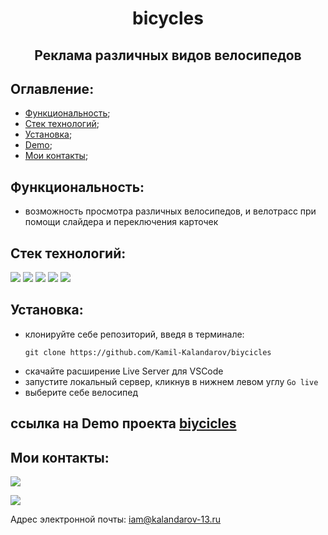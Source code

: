 **<h1 align='center'>bicycles</h1>**
**<h2 align='center'>Реклама различных видов велосипедов</h2>**

## **Оглавление:**
- [Функциональность](#functionality);
- [Стек технологий](#techologies);
- [Установка](#getting-started); 
- [Demo](#demo-link);
- [Мои контакты](#contacts);

## <a name='functionality'>**Функциональность:**</a>
- возможность просмотра различных велосипедов, и велотрасс при помощи слайдера и переключения карточек

## <a name='techologies'>**Стек технологий:**</a>
<img src="https://img.shields.io/badge/JavaScript-696969?style=for-the-badge&logo=JavaScript&logoColor=#F7DF1E">  <img src="https://img.shields.io/badge/HTML-696969?style=for-the-badge&logo=HTML5&logoColor=#F7DF1E"> <img src="https://img.shields.io/badge/CSS3-696969?style=for-the-badge&logo=CSS3&logoColor=blue"> <img src="https://img.shields.io/badge/swiper-696969?style=for-the-badge&logo=swiper&logoColor=#F7DF1E"> <img src="https://img.shields.io/badge/github-696969?style=for-the-badge&logo=github&logoColor=#F7DF1E">


## <a name='getting-started'>**Установка:**</a>

- клонируйте себе репозиторий, введя в терминале:
  ``` 
  git clone https://github.com/Kamil-Kalandarov/biycicles
  ```
- скачайте расширение Live Server для VSCode
- запустите локальный сервер, кликнув в нижнем левом углу   `Go live`
- выберите себе велосипед

## <a name='demo-link'>**ссылка на Demo проекта** [biycicles](https://kamil-kalandarov.github.io/biycicles/)</a>

## <a name='contacts'>**Мои контакты:**</a>
[<img src="https://img.shields.io/badge/Telegram-696969?style=for-the-badge&logo=Telegram&logoColor=#F7DF1E">](https://t.me/Kamil_Kalandarov) 

[<img src="https://img.shields.io/badge/VK-696969?style=for-the-badge&logo=VK&logoColor=#F7DF1E">](https://vk.com/default1313)

Адрес электронной почты: iam@kalandarov-13.ru
